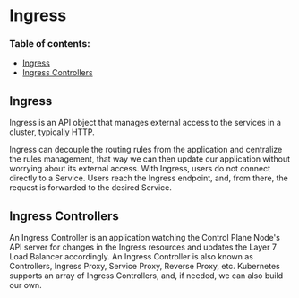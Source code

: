 # Ingress

### Table of contents:
- [Ingress](#ingress)
- [Ingress Controllers](#ingress-controllers)

## Ingress

Ingress is an API object that manages external access to the services in a cluster, typically HTTP.

Ingress can decouple the routing rules from the application and centralize the rules management, that way we can then update our application without worrying about its external access. With Ingress, users do not connect directly to a Service. Users reach the Ingress endpoint, and, from there, the request is forwarded to the desired Service.

## Ingress Controllers

An Ingress Controller is an application watching the Control Plane Node's API server for changes in the Ingress resources and updates the Layer 7 Load Balancer accordingly. An Ingress Controller is also known as Controllers, Ingress Proxy, Service Proxy, Reverse Proxy, etc. Kubernetes supports an array of Ingress Controllers, and, if needed, we can also build our own.

